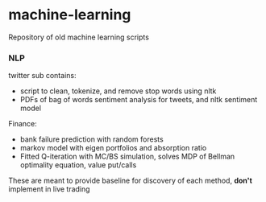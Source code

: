 # machine-learning
Repository of old machine learning scripts

### NLP

twitter sub contains:
* script to clean, tokenize, and remove stop words using nltk
* PDFs of bag of words sentiment analysis for tweets, and nltk sentiment model

Finance:
* bank failure prediction with random forests
* markov model with eigen portfolios and absorption ratio
* Fitted Q-iteration with MC/BS simulation, solves MDP of Bellman optimality equation, value put/calls

These are meant to provide baseline for discovery of each method, **don't** implement in live trading

